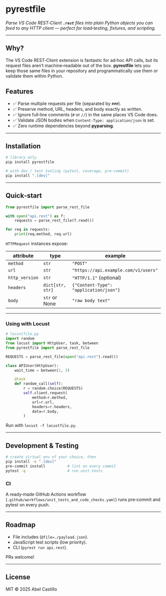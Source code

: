 # pyrestfile

*Parse VS Code REST‑Client **`.rest`** files into plain Python objects you can feed to any HTTP client — perfect for load‑testing, fixtures, and scripting.*

---

## Why?

The VS Code REST‑Client extension is fantastic for ad‑hoc API calls, but its request files aren’t machine‑readable out of the box. **pyrestfile** lets you keep those same files in your repository and programmatically use them or validate them within Python.

## Features

- ✅  Parse multiple requests per file (separated by `###`).
- ✅  Preserve method, URL, headers, and body exactly as written.
- ✅  Ignore full‑line comments (`#` or `//`) in the same places VS Code does.
- ✅  Validate JSON bodies when `Content‑Type: application/json` is set.
- ✅  Zero runtime dependencies beyond **pyparsing**.

---

## Installation

```bash
# library only
pip install pyrestfile

# with dev / test tooling (pytest, coverage, pre‑commit)
pip install ".[dev]"
```

---

## Quick‑start

```python
from pyrestfile import parse_rest_file

with open("api.rest") as f:
    requests = parse_rest_file(f.read())

for req in requests:
    print(req.method, req.url)
```

`HTTPRequest` instances expose:

| attribute      | type             | example                                |
| -------------- | ---------------- | -------------------------------------- |
| `method`       | `str`            | `"POST"`                               |
| `url`          | `str`            | `"https://api.example.com/v1/users"`   |
| `http_version` | `str`            | `"HTTP/1.1"` (optional)                |
| `headers`      | `dict[str, str]` | `{"Content-Type": "application/json"}` |
| `body`         | `str` or None    | `"raw body text"`                      |

---

### Using with **Locust**

```python
# locustfile.py
import random
from locust import HttpUser, task, between
from pyrestfile import parse_rest_file

REQUESTS = parse_rest_file(open("api.rest").read())

class APIUser(HttpUser):
    wait_time = between(1, 3)

    @task
    def random_call(self):
        r = random.choice(REQUESTS)
        self.client.request(
            method=r.method,
            url=r.url,
            headers=r.headers,
            data=r.body,
        )
```

Run with `locust -f locustfile.py`.

---

## Development & Testing

```bash
# create virtual env of your choice, then
pip install -e ".[dev]"
pre-commit install          # lint on every commit
pytest -q                   # run unit tests
```

### CI

A ready‑made GitHub Actions workflow (`.github/workflows/unit_tests_and_code_checks.yaml`) runs pre‑commit and pytest on every push.

---

## Roadmap

- File includes (`@file=./payload.json`).
- JavaScript test scripts (low priority).
- CLI (`pyrest run api.rest`).

PRs welcome!

---

## License

MIT © 2025 Abel Castillo

